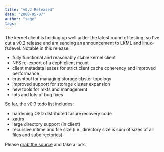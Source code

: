 ```yaml
---
title: "v0.2 Released"
date: "2008-05-07"
author: "sage"
tags: 
---
```


The kernel client is holding up well under the latest round of testing, so I’ve cut a v0.2 release and am sending an announcement to LKML and linux-fsdevel. Notable in this release:

- fully functional and reasonably stable kernel client
- NFS re-export of a ceph client mount
- client metadata leases for strict client cache coherency and improved performance
- crushtool for managing storage cluster topology
- improved support for storage cluster expansion
- new tools for mkfs and management
- lots and lots of bug fixes

So far, the v0.3 todo list includes:

- hardening OSD distributed failure recovery code
- xattrs
- large directory support (in client)
- recursive mtime and file size (i.e., directory size is sum of sizes of all files and subdirectories)

Please [grab the source](http://ceph.newdream.net/source-control/) and take a look.

